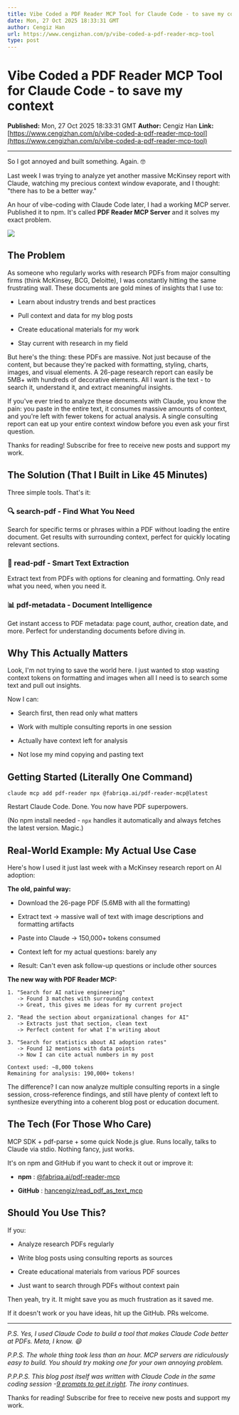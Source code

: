 ```yaml
---
title: Vibe Coded a PDF Reader MCP Tool for Claude Code - to save my context
date: Mon, 27 Oct 2025 18:33:31 GMT
author: Cengiz Han
url: https://www.cengizhan.com/p/vibe-coded-a-pdf-reader-mcp-tool
type: post
---
```


# Vibe Coded a PDF Reader MCP Tool for Claude Code - to save my context

**Published:** Mon, 27 Oct 2025 18:33:31 GMT
**Author:** Cengiz Han
**Link:** [https://www.cengizhan.com/p/vibe-coded-a-pdf-reader-mcp-tool](https://www.cengizhan.com/p/vibe-coded-a-pdf-reader-mcp-tool)

---

So I got annoyed and built something. Again. 🤓

Last week I was trying to analyze yet another massive McKinsey report with
Claude, watching my precious context window evaporate, and I thought: "there
has to be a better way."

An hour of vibe-coding with Claude Code later, I had a working MCP server.
Published it to npm. It's called **PDF Reader MCP Server** and it solves my
exact problem.

[![](https://substackcdn.com/image/fetch/$s_!KyGa!,w_1456,c_limit,f_auto,q_auto:good,fl_progressive:steep/https%3A%2F%2Fsubstack-post-media.s3.amazonaws.com%2Fpublic%2Fimages%2F774dbcbf-fa90-4703-a4a4-417b42c598bc_1024x608.png)](https://substackcdn.com/image/fetch/$s_!KyGa!,f_auto,q_auto:good,fl_progressive:steep/https%3A%2F%2Fsubstack-post-media.s3.amazonaws.com%2Fpublic%2Fimages%2F774dbcbf-fa90-4703-a4a4-417b42c598bc_1024x608.png)

##  **The Problem**

As someone who regularly works with research PDFs from major consulting firms
(think McKinsey, BCG, Deloitte), I was constantly hitting the same frustrating
wall. These documents are gold mines of insights that I use to:

  * Learn about industry trends and best practices

  * Pull context and data for my blog posts

  * Create educational materials for my work

  * Stay current with research in my field

But here's the thing: these PDFs are massive. Not just because of the content,
but because they're packed with formatting, styling, charts, images, and
visual elements. A 26-page research report can easily be 5MB+ with hundreds of
decorative elements. All I want is the text - to search it, understand it, and
extract meaningful insights.

If you've ever tried to analyze these documents with Claude, you know the
pain: you paste in the entire text, it consumes massive amounts of context,
and you're left with fewer tokens for actual analysis. A single consulting
report can eat up your entire context window before you even ask your first
question.

Thanks for reading! Subscribe for free to receive new posts and support my
work.

##  **The Solution (That I Built in Like 45 Minutes)**

Three simple tools. That's it:

###  **🔍 search-pdf - Find What You Need**

Search for specific terms or phrases within a PDF without loading the entire
document. Get results with surrounding context, perfect for quickly locating
relevant sections.

###  **📄 read-pdf - Smart Text Extraction**

Extract text from PDFs with options for cleaning and formatting. Only read
what you need, when you need it.

###  **📊 pdf-metadata - Document Intelligence**

Get instant access to PDF metadata: page count, author, creation date, and
more. Perfect for understanding documents before diving in.

##  **Why This Actually Matters**

Look, I'm not trying to save the world here. I just wanted to stop wasting
context tokens on formatting and images when all I need is to search some text
and pull out insights.

Now I can:

  * Search first, then read only what matters

  * Work with multiple consulting reports in one session

  * Actually have context left for analysis

  * Not lose my mind copying and pasting text

##  **Getting Started (Literally One Command)**

    
    
    claude mcp add pdf-reader npx @fabriqa.ai/pdf-reader-mcp@latest

Restart Claude Code. Done. You now have PDF superpowers.

(No npm install needed - `npx` handles it automatically and always fetches the
latest version. Magic.)

##  **Real-World Example: My Actual Use Case**

Here's how I used it just last week with a McKinsey research report on AI
adoption:

 **The old, painful way:**

  * Download the 26-page PDF (5.6MB with all the formatting)

  * Extract text -> massive wall of text with image descriptions and formatting artifacts

  * Paste into Claude -> 150,000+ tokens consumed

  * Context left for my actual questions: barely any

  * Result: Can't even ask follow-up questions or include other sources

 **The new way with PDF Reader MCP:**

    
    
    1. "Search for AI native engineering"
       -> Found 3 matches with surrounding context
       -> Great, this gives me ideas for my current project
    
    2. "Read the section about organizational changes for AI"
       -> Extracts just that section, clean text
       -> Perfect content for what I'm writing about
    
    3. "Search for statistics about AI adoption rates"
       -> Found 12 mentions with data points
       -> Now I can cite actual numbers in my post
    
    Context used: ~8,000 tokens
    Remaining for analysis: 190,000+ tokens!
    

The difference? I can now analyze multiple consulting reports in a single
session, cross-reference findings, and still have plenty of context left to
synthesize everything into a coherent blog post or education document.

##  **The Tech (For Those Who Care)**

MCP SDK + pdf-parse + some quick Node.js glue. Runs locally, talks to Claude
via stdio. Nothing fancy, just works.

It's on npm and GitHub if you want to check it out or improve it:

  *  **npm** : [@fabriqa.ai/pdf-reader-mcp](https://www.npmjs.com/package/@fabriqa.ai/pdf-reader-mcp)

  *  **GitHub** : [hancengiz/read_pdf_as_text_mcp](https://github.com/hancengiz/read_pdf_as_text_mcp)

##  **Should You Use This?**

If you:

  * Analyze research PDFs regularly

  * Write blog posts using consulting reports as sources

  * Create educational materials from various PDF sources

  * Just want to search through PDFs without context pain

Then yeah, try it. It might save you as much frustration as it saved me.

If it doesn't work or you have ideas, hit up the GitHub. PRs welcome.

* * *

 _P.S. Yes, I used Claude Code to build a tool that makes Claude Code better
at PDFs. Meta, I know. 😄_

 _P.P.S. The whole thing took less than an hour. MCP servers are ridiculously
easy to build. You should try making one for your own annoying problem._

 _P.P.P.S. This blog post itself was written with Claude Code in the same
coding session -[9 prompts to get it
right](https://github.com/hancengiz/read_pdf_as_text_mcp/blob/main/blog-post.md). The irony continues._

Thanks for reading! Subscribe for free to receive new posts and support my
work.
